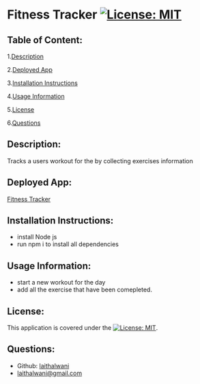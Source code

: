 # Fitness Tracker           [![License: MIT](https://img.shields.io/badge/License-MIT-yellow.svg)](https://opensource.org/licenses/MIT) 

## Table of Content:
1.[Description](#Description)

2.[Deployed App](#Deployed-App)

3.[Installation Instructions](#Installation-Instructions)

4.[Usage Information](#Usage-Information)

5.[License](#License)

6.[Questions](#Questions)


## Description:
Tracks a users workout for the by collecting exercises information

## Deployed App:
[Fitness Tracker](https://fitness-tracker-32648.herokuapp.com)

## Installation Instructions:
* install Node js
* run npm i to install all dependencies

## Usage Information:
* start a new workout for the day
* add all the exercise that have been comepleted. 

## License:
This application is covered under the [![License: MIT](https://img.shields.io/badge/License-MIT-yellow.svg)](https://opensource.org/licenses/MIT).    

## Questions:
* Github: [laithalwani](https://github.com/laithalwani)
* laithalwani@gmail.com